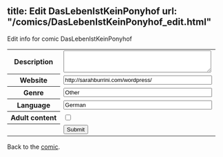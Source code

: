 title: Edit DasLebenIstKeinPonyhof
url: "/comics/DasLebenIstKeinPonyhof_edit.html"
---
Edit info for comic DasLebenIstKeinPonyhof

<form name="comic" action="http://gaepostmail.appspot.com/comic/" method="post">
<table class="comicinfo">
<tr>
<th>Description</th><td><textarea name="description" cols="40" rows="3"></textarea></td>
</tr>
<tr>
<th>Website</th><td><input type="text" name="url" value="http://sarahburrini.com/wordpress/" size="40"/></td>
</tr>
<tr>
<th>Genre</th><td><input type="text" name="genre" value="Other" size="40"/></td>
</tr>
<tr>
<th>Language</th><td><input type="text" name="language" value="German" size="40"/></td>
</tr>
<tr>
<th>Adult content</th><td><input type="checkbox" name="adult" value="adult" /></td>
</tr>
<tr>
<th></th><td>
<input type="hidden" name="comic" value="DasLebenIstKeinPonyhof" />
<input type="submit" name="submit" value="Submit" />
</td>
</tr>
</table>
</form>

Back to the [comic](DasLebenIstKeinPonyhof.html).
